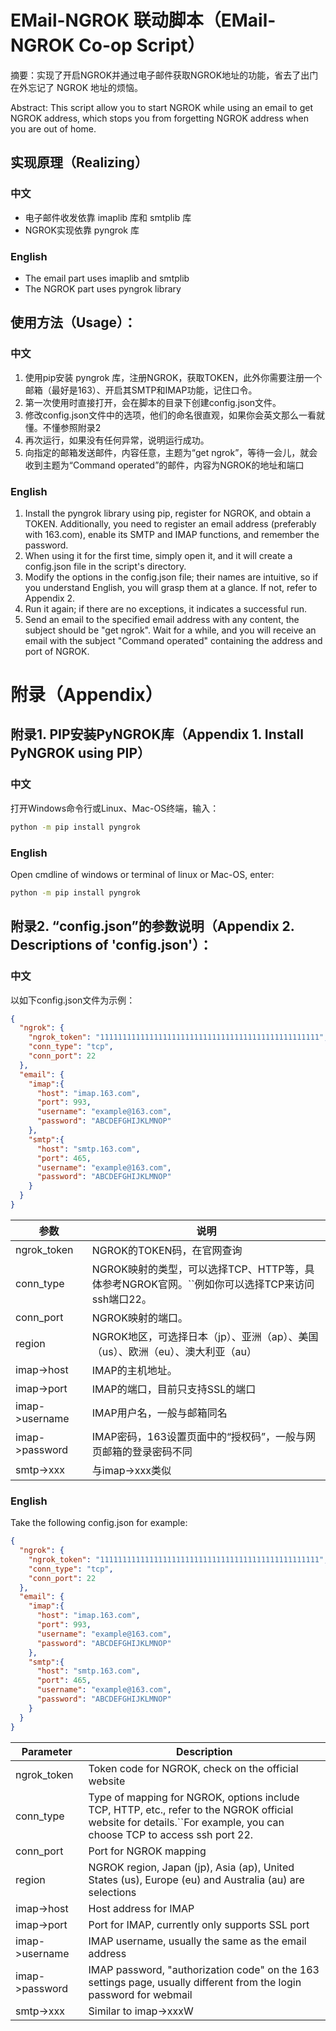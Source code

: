 # EMail-NGROK 联动脚本（EMail-NGROK Co-op Script）

摘要：实现了开启NGROK并通过电子邮件获取NGROK地址的功能，省去了出门在外忘记了 NGROK 地址的烦恼。

Abstract: This script allow you to start NGROK while using an email to get NGROK address, which stops you from forgetting NGROK address when you are out of home.

## 实现原理（Realizing）

### 中文

* 电子邮件收发依靠 imaplib 库和 smtplib 库
* NGROK实现依靠 pyngrok 库

### English

* The email part uses imaplib and smtplib
* The NGROK part uses pyngrok library

## 使用方法（Usage）：

### 中文

1. 使用pip安装 pyngrok 库，注册NGROK，获取TOKEN，此外你需要注册一个邮箱（最好是163）、开启其SMTP和IMAP功能，记住口令。
2. 第一次使用时直接打开，会在脚本的目录下创建config.json文件。
3. 修改config.json文件中的选项，他们的命名很直观，如果你会英文那么一看就懂。不懂参照附录2
4. 再次运行，如果没有任何异常，说明运行成功。
5. 向指定的邮箱发送邮件，内容任意，主题为“get ngrok”，等待一会儿，就会收到主题为“Command operated”的邮件，内容为NGROK的地址和端口

### English

1. Install the pyngrok library using pip, register for NGROK, and obtain a TOKEN. Additionally, you need to register an email address (preferably with 163.com), enable its SMTP and IMAP functions, and remember the password.
2. When using it for the first time, simply open it, and it will create a config.json file in the script's directory.
3. Modify the options in the config.json file; their names are intuitive, so if you understand English, you will grasp them at a glance. If not, refer to Appendix 2.
4. Run it again; if there are no exceptions, it indicates a successful run.
5. Send an email to the specified email address with any content, the subject should be "get ngrok". Wait for a while, and you will receive an email with the subject "Command operated" containing the address and port of NGROK.

# 附录（Appendix）

## 附录1. PIP安装PyNGROK库（Appendix 1. Install PyNGROK using PIP）

### 中文

打开Windows命令行或Linux、Mac-OS终端，输入：

```bash
python -m pip install pyngrok
```

### English

Open cmdline of windows or terminal of linux or Mac-OS, enter:

```bash
python -m pip install pyngrok
```

## 附录2. “config.json”的参数说明（Appendix 2. Descriptions of 'config.json'）：

### 中文

以如下config.json文件为示例：

```json
{
  "ngrok": {
    "ngrok_token": "1111111111111111111111111111111111111111111111111",
    "conn_type": "tcp",
    "conn_port": 22
  },
  "email": {
    "imap":{
      "host": "imap.163.com",
      "port": 993,
      "username": "example@163.com",
      "password": "ABCDEFGHIJKLMNOP"
    },
    "smtp":{
      "host": "smtp.163.com",
      "port": 465,
      "username": "example@163.com",
      "password": "ABCDEFGHIJKLMNOP"
    }
  }
}
```

| 参数             | 说明                                                           |
|----------------|--------------------------------------------------------------|
| ngrok_token    | NGROK的TOKEN码，在官网查询                                           |
| conn_type      | NGROK映射的类型，可以选择TCP、HTTP等，具体参考NGROK官网。``例如你可以选择TCP来访问ssh端口22。 |
| conn_port      | NGROK映射的端口。                                                  |
| region         | NGROK地区，可选择日本（jp）、亚洲（ap）、美国（us）、欧洲（eu）、澳大利亚（au）              |
| imap->host     | IMAP的主机地址。                                                   |
| imap->port     | IMAP的端口，目前只支持SSL的端口                                          |
| imap->username | IMAP用户名，一般与邮箱同名                                              |
| imap->password | IMAP密码，163设置页面中的“授权码”，一般与网页邮箱的登录密码不同                         |
| smtp->xxx      | 与imap->xxx类似                                                 |

### English

Take the following config.json for example:

```json
{
  "ngrok": {
    "ngrok_token": "1111111111111111111111111111111111111111111111111",
    "conn_type": "tcp",
    "conn_port": 22
  },
  "email": {
    "imap":{
      "host": "imap.163.com",
      "port": 993,
      "username": "example@163.com",
      "password": "ABCDEFGHIJKLMNOP"
    },
    "smtp":{
      "host": "smtp.163.com",
      "port": 465,
      "username": "example@163.com",
      "password": "ABCDEFGHIJKLMNOP"
    }
  }
}
```

| Parameter      | Description                                                                                                                                                          |
|----------------|----------------------------------------------------------------------------------------------------------------------------------------------------------------------|
| ngrok_token    | Token code for NGROK, check on the official website                                                                                                                  |
| conn_type      | Type of mapping for NGROK, options include TCP, HTTP, etc., refer to the NGROK official website for details.``For example, you can choose TCP to access ssh port 22. |
| conn_port      | Port for NGROK mapping                                                                                                                                               |
| region         | NGROK region, Japan (jp), Asia (ap), United States (us), Europe (eu) and Australia (au) are selections                                                               |
| imap->host     | Host address for IMAP                                                                                                                                                |
| imap->port     | Port for IMAP, currently only supports SSL port                                                                                                                      |
| imap->username | IMAP username, usually the same as the email address                                                                                                                 |
| imap->password | IMAP password, "authorization code" on the 163 settings page, usually different from the login password for webmail                                                  |
| smtp->xxx      | Similar to imap->xxxW                                                                                                                                                |
